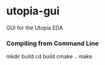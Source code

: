 # utopia-gui
GUI for the Utopia EDA
### Compiling from Command Line
mkdir build
cd build
cmake ..
make
